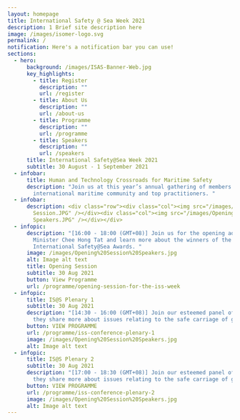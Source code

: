 ```yaml
---
layout: homepage
title: International Safety @ Sea Week 2021
description: 1 Brief site description here
image: /images/isomer-logo.svg
permalink: /
notification: Here's a notification bar you can use!
sections:
  - hero:
      background: /images/ISAS-Banner-Web.jpg
      key_highlights:
        - title: Register
          description: ""
          url: /register
        - title: About Us
          description: ""
          url: /about-us
        - title: Programme
          description: ""
          url: /programme
        - title: Speakers
          description: ""
          url: /speakers
      title: International Safety@Sea Week 2021
      subtitle: 30 August - 1 September 2021
  - infobar:
      title: Human and Technology Crossroads for Maritime Safety
      description: "Join us at this year’s annual gathering of members of the
        international maritime community and top practitioners. "
  - infobar:
      description: <div class="row"><div class="col"><img src="/images/Opening
        Session.JPG" /></div><div class="col"><img src="/images/Opening Session
        Speakers.JPG" /></div></div>
  - infopic:
      description: "[16:00 - 18:00 (GMT+08)] Join us for the opening address by
        Minister Chee Hong Tat and learn more about the winners of the
        International Safety@Sea Awards. "
      image: /images/Opening%20Session%20Speakers.jpg
      alt: Image alt text
      title: Opening Session
      subtitle: 30 Aug 2021
      button: View Programme
      url: /programme/opening-session-for-the-iss-week
  - infopic:
      title: IS@S Plenary 1
      subtitle: 30 Aug 2021
      description: "[14:30 - 16:00 (GMT+08)] Join our esteemed panel of speakers as
        they share more about issues relating to the safe carriage of goods."
      button: VIEW PROGRAMME
      url: /programme/iss-conference-plenary-1
      image: /images/Opening%20Session%20Speakers.jpg
      alt: Image alt text
  - infopic:
      title: IS@S Plenary 2
      subtitle: 30 Aug 2021
      description: "[17:00 - 18:30 (GMT+08)] Join our esteemed panel of speakers as
        they share more about issues relating to the safe carriage of goods."
      button: VIEW PROGRAMME
      url: /programme/iss-conference-plenary-2
      image: /images/Opening%20Session%20Speakers.jpg
      alt: Image alt text
---
```

